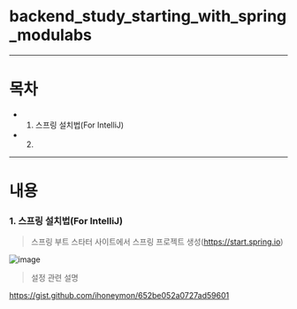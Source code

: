 # backend_study_starting_with_spring_modulabs
---
# 목차
- 1. 스프링 설치법(For IntelliJ)
- 2. 

---
# 내용
### 1. 스프링 설치법(For IntelliJ)
> 스프링 부트 스타터 사이트에서 스프링 프로젝트 생성(https://start.spring.io)
> 
![image](https://user-images.githubusercontent.com/101415950/192459186-e7f13542-1063-451d-b9aa-1dc41ff08650.png)
> 설정 관련 설명


https://gist.github.com/ihoneymon/652be052a0727ad59601
